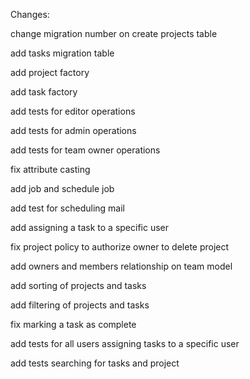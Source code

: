 Changes: 
<p>change migration number on create projects table</p>
<p>add tasks migration table</p>
<p>add project factory</p>
<p>add task factory</p>
<p>add tests for editor operations</p>
<p>add tests for admin operations</p>
<p>add tests for team owner operations</p>
<p>fix attribute casting</p>
<p>add job and schedule job </p>
<p>add test for scheduling mail </p>
<p>add assigning a task to a specific user</p>
<p>fix project policy to authorize owner to delete project</p>
<p>add owners and members relationship on team model</p>
<p>add sorting of projects and tasks</p>
<p>add filtering of projects and tasks</p>
<p>fix marking a task as complete</p>
<p>add tests for all users assigning tasks to a specific user</p>
<p>add tests searching for tasks and project</p>